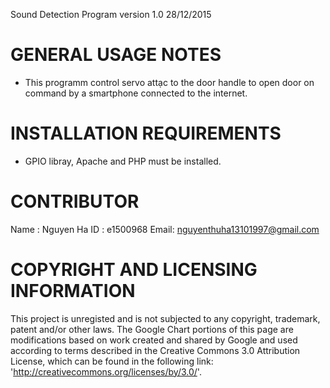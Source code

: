 Sound Detection Program version 1.0 28/12/2015

GENERAL USAGE NOTES
==========================
- This programm control servo attạc to the door handle to open door on command by a smartphone connected to the internet.

INSTALLATION REQUIREMENTS
==========================
- GPIO libray, Apache and PHP must be installed.

CONTRIBUTOR
==========================
Name : Nguyen Ha
ID   : e1500968
Email: nguyenthuha13101997@gmail.com


COPYRIGHT AND LICENSING INFORMATION
==========================
This project is unregisted and is not subjected to any copyright, trademark, patent
and/or other laws. The Google Chart portions of this page are modifications based 
on work created and shared by Google and used according to terms described in the 
Creative Commons 3.0 Attribution License, which can be found in the following link:
'http://creativecommons.org/licenses/by/3.0/'. 
